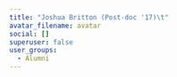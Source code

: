 ```yaml
---
title: "Joshua Britton (Post-doc '17)\t"
avatar_filename: avatar
social: []
superuser: false
user_groups:
  - Alumni
---
```

